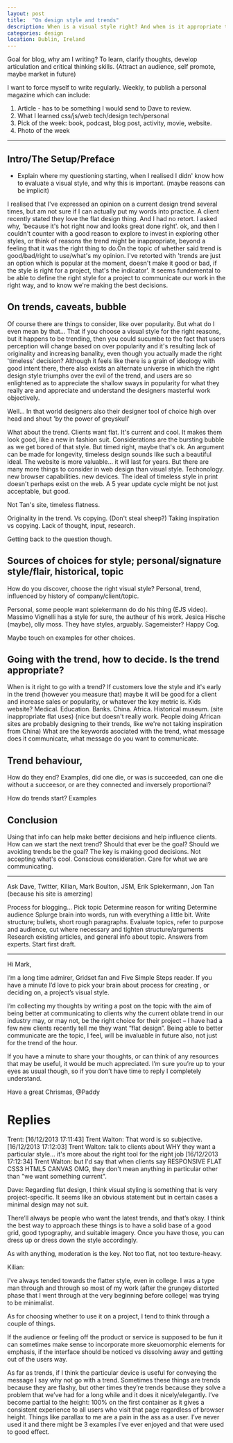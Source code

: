 ```yaml
---
layout: post
title:  "On design style and trends"
description: When is a visual style right? And when is it appropriate to go with the trend?
categories: design
location: Dublin, Ireland
---
```


Goal for blog, why am I writing?
To learn, clarify thoughts, develop articulation and critical thinking skills.
(Attract an audience, self promote, maybe market in future)

I want to force myself to write regularly. Weekly, to publish a personal magazine which can include:

1. Article - has to be something I would send to Dave to review.
2. What I learned css/js/web tech/design tech/personal
3. Pick of the week: book, podcast, blog post, activity, movie, website.
4. Photo of the week


---------

## Intro/The Setup/Preface

* Explain where my questioning starting, when I realised I didn' know how to evaluate a visual style, and why this is important. (maybe reasons can be implicit)

I realised that I've expressed an opinion on a current design trend several times, but am not sure if I can actually put my words into practice. A client recently stated they love the flat design thing. And I had no retort. I asked why, 'because it's hot right now and looks great done right'. ok, and then I couldn't counter with a good reason to explore to invest in exploring other styles, or think of reasons the trend might be inappropriate, beyond a feeling that it was the right thing to do.On the topic of whether said trend is good/bad/right to use/what's my opinion. I've retorted with 'trends are just an option which is popular at the moment, doesn't make it good or bad, if the style is right for a project, that's the indicator'. It seems fundemental to be able to define the right style for a project to communicate our work in the right way, and to know we're making the best decisions.

## On trends, caveats, bubble

Of course there are things to consider, like over popularity. But what do I even mean by that... That if you choose a visual style for the right reasons, but it happens to be trending, then you could sucumbe to the fact that users perception will change based on over popularity and it's resulting lack of originality and increasing banality, even though you actually made the right 'timeless' decision? Although it feels like there is a grain of ideology with good intent there, there also exists an alternate universe in which the right design style triumphs over the evil of the trend, and users are so enlightened as to appreciate the shallow sways in popularity for what they really are and appreciate and understand the designers masterful work objectively.

Well... In that world designers also their designer tool of choice high over head and shout 'by the power of greyskull'

What about the trend. Clients want flat. It's current and cool. It makes them look good, like a new in fashion suit. Considerations are the bursting bubble as we get bored of that style. But timed right, maybe that's ok. An argument can be made for longevity, timeless design sounds like such a beautiful ideal. The website is more valuable... it will last for years. But there are many more things to consider in web design than visual style. Techonology. new browser capabilities. new devices. The ideal of timeless style in print doesn't perhaps exist on the web. A 5 year update cycle might be not just acceptable, but good.

Not Tan's site, timeless flatness.

Originality in the trend. Vs copying. (Don't steal sheep?) Taking inspiration vs copying. Lack of thought, input, research.

Getting back to the question though.

## Sources of choices for style; personal/signature style/flair, historical, topic

How do you discover, choose the right visual style? Personal, trend, influenced by history of company/client/topic.

Personal, some people want spiekermann do do his thing (EJS video). Massimo Vignelli has a style for sure, the autheur of his work. Jesica Hische (maybe), olly moss. They have styles, arguably. Sagemeister? Happy Cog.

Maybe touch on examples for other choices.

## Going with the trend, how to decide. Is the trend appropriate?

When is it right to go with a trend? If customers love the style and it's early in the trend (however you measure that) maybe it will be good for a client and increase sales or popularity, or whatever the key metric is. Kids website? Medical. Education. Banks. China. Africa. Historical museum. (site inappropriate flat uses) (nice but doesn't really work. People doing African sites are probably designing to their trends, like we're not taking inspiration from China) What are the keywords asociated with the trend, what message does it communicate, what message do you want to communicate.

## Trend behaviour, 

How do they end? Examples, did one die, or was is succeeded, can one die without a succeesor, or are they connected and inversely proportional?

How do trends start? Examples

## Conclusion

Using that info can help make better decisions and help influence clients. How can we start the next trend? Should that ever be the goal? Should we avoiding trends be the goal? The key is making good decisions. Not accepting what's cool. Conscious consideration. Care for what we are communicating.

-----


Ask Dave, Twitter, Kilian, Mark Boulton, JSM, Erik Spiekermann, Jon Tan (because his site is amerzing)

Process for blogging...
Pick topic
Determine reason for writing
Determine audience
Splurge brain into words, run with everything a little bit.
Write structure; bullets, short rough paragraphs.
Evaluate topics, refer to purpose and audience, cut where necessary and tighten structure/arguments
Research existing articles, and general info about topic. Answers from experts.
Start first draft.

- - -

Hi Mark,

I’m a long time admirer, Gridset fan and Five Simple Steps reader. If you have a minute I’d love to pick your brain about process for creating , or deciding on, a project’s visual  style.

I’m collecting my thoughts by writing a post on the topic with the aim of being better at communicating to clients why the current oblate trend in our industry may, or may not, be the right choice for their project – I have had a few new clients recently tell me they want “flat design”. Being able to better communicate are the topic, I feel, will be invaluable in future also, not just for the trend of the hour.

If you have a minute to share your thoughts, or can think of any resources that may be useful, it would be much appreciated. I’m sure you’re up to your eyes as usual though, so if you don’t have time to reply I completely understand.

Have a great Chrismas,
@Paddy


# Replies

Trent: 
[16/12/2013 17:11:43] Trent Walton: That word is so subjective.
[16/12/2013 17:12:03] Trent Walton: talk to clients about WHY they want a particular style… it's more about the right tool for the right job
[16/12/2013 17:12:34] Trent Walton: but I'd say that when clients say RESPONSIVE FLAT CSS3 HTML5 CANVAS OMG, they don't mean anything in particular other than "we want something current".

Dave: 
Regarding flat design, I think visual styling is something that is very project-specific. It seems like an obvious statement but in certain cases a minimal design may not suit.

There’ll always be people who want the latest trends, and that’s okay. I think the best way to approach these things is to have a solid base of a good grid, good typography, and suitable imagery. Once you have those, you can dress up or dress down the style accordingly.

As with anything, moderation is the key. Not too flat, not too texture-heavy.

Kilian:

I’ve always tended towards the flatter style, even in college. I was a type man through and through so most of my work (after the grungey distorted phase that I went through at the very beginning before college) was trying to be minimalist.

As for choosing whether to use it on a project, I tend to think through a couple of things. 

If the audience or feeling off the product or service is supposed to be fun it can sometimes make sense to incorporate more skeuomorphic elements for emphasis, if the interface should be noticed vs dissolving away and getting out of the users way.

As far as trends, if I think the particular device is useful for conveying the message I say why not go with a trend. Sometimes these things are trends because they are flashy, but other times they’re trends because they solve a problem that we’ve had for a long while and it does it nicely/elegantly. I’ve become partial to the height: 100% on the first container as it gives a consistent experience to all users who visit that page regardless of browser height. Things like parallax to me are a pain in the ass as a user. I’ve never used it and there might be 3 examples I’ve ever enjoyed and that were used to good effect.

